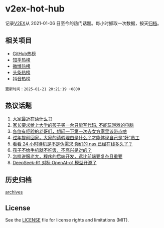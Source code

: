 # v2ex-hot-hub

 记录[V2EX](https://www.v2ex.com/)从 2021-01-06 日至今的热门话题。每小时抓取一次数据，按天[归档](archives)。
 
 ## 相关项目

- [GitHub热榜](https://github.com/lonnyzhang423/github-hot-hub)
- [知乎热榜](https://github.com/lonnyzhang423/zhihu-hot-hub)
- [微博热榜](https://github.com/lonnyzhang423/weibo-hot-hub)
- [头条热榜](https://github.com/lonnyzhang423/toutiao-hot-hub)
- [抖音热榜](https://github.com/lonnyzhang423/douyin-hot-hub)


 `更新时间：2025-01-21 20:21:19 +0800`

## 热议话题

1. [大家最近在读什么书](https://www.v2ex.com/t/1106658)
1. [家长要求给上大学的孩子买一台只能写代码, 不能玩游戏的电脑](https://www.v2ex.com/t/1106683)
1. [各位有经验的老哥们，想问一下第一次去女方家里该带点啥](https://www.v2ex.com/t/1106655)
1. [过年提前回家，大家的请假理由是什么？才能体现自己是“好”员工](https://www.v2ex.com/t/1106689)
1. [看看 24 小时待机是不是伪需求 你们的 nas 已经在线多久了？](https://www.v2ex.com/t/1106750)
1. [孩子不给手机就不吃饭，不高兴是对的？](https://www.v2ex.com/t/1106695)
1. [怎样说服老大，程序的后端开发，远比前端要复杂且重要](https://www.v2ex.com/t/1106684)
1. [DeepSeek-R1 对标 OpenAI-o1 模型开源了](https://www.v2ex.com/t/1106607)

## 历史归档

[archives](archives)

## License

See the [LICENSE](LICENSE) file for license rights and limitations (MIT).
